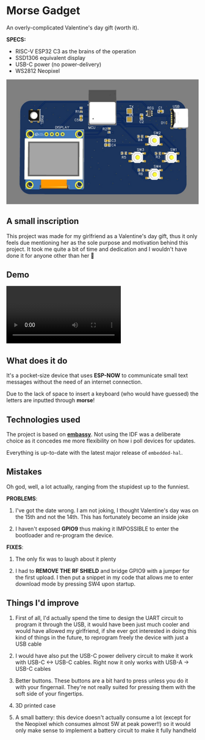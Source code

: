 # Morse Gadget

An overly-complicated Valentine's day gift (worth it).

**SPECS:**
- RISC-V ESP32 C3 as the brains of the operation
- SSD1306 equivalent display
- USB-C power (no power-delivery)
- WS2812 Neopixel

![The device](./.github/device.jpg)

## A small inscription

This project was made for my girlfriend as a Valentine's day gift, thus it only feels due mentioning her as the sole purpose and motivation behind this project. It took me quite a bit of time and dedication and I wouldn't have done it for anyone other than her 💜

## Demo

![Video demo](./.github/demovideo.mp4)

## What does it do

It's a pocket-size device that uses **ESP-NOW** to communicate small text messages without the need of an internet connection.

Due to the lack of space to insert a keyboard (who would have guessed) the letters are inputted through **morse**!

## Technologies used

The project is based on [**embassy**](docs.rs/embassy). Not using the IDF was a deliberate choice as it concedes me more flexibility on how i poll devices for updates.

Everything is up-to-date with the latest major release of `embedded-hal`.

## Mistakes

Oh god, well, a lot actually, ranging from the stupidest up to the funniest.

**PROBLEMS**:

1) I've got the date wrong. I am not joking, I thought Valentine's day was on the 15th and not the 14th. This has fortunately become an inside joke

2) I haven't exposed **GPIO9** thus making it IMPOSSIBLE to enter the bootloader and re-program the device.

**FIXES**:

1) The only fix was to laugh about it plenty

2) I had to **REMOVE THE RF SHIELD** and bridge GPIO9 with a jumper for the first upload. I then put a snippet in my code that allows me to enter download mode by pressing SW4 upon startup.

## Things I'd improve

1) First of all, I'd actually spend the time to design the UART circuit to program it through the USB, it would have been just much cooler and would have allowed my girlfriend, if she ever got interested in doing this kind of things in the future, to reprogram freely the device with just a USB cable

2) I would have also put the USB-C power delivery circuit to make it work with USB-C <-> USB-C cables. Right now it only works with USB-A -> USB-C cables

3) Better buttons. These buttons are a bit hard to press unless you do it with your fingernail. They're not really suited for pressing them with the soft side of your fingertips.

4) 3D printed case

5) A small battery: this device doesn't actually consume a lot (except for the Neopixel which consumes almost 5W at peak power!!) so it would only make sense to implement a battery circuit to make it fully handheld